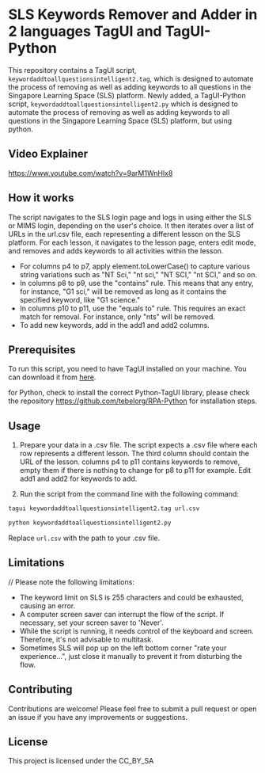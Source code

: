 # SLS Keywords Remover and Adder in 2 languages TagUI and TagUI-Python

This repository contains a TagUI script, `keywordaddtoallquestionsintelligent2.tag`, which is designed to automate the process of removing as well as adding keywords to all questions in the Singapore Learning Space (SLS) platform.
Newly added, a TagUI-Python script, `keywordaddtoallquestionsintelligent2.py` which is designed to automate the process of removing as well as adding keywords to all questions in the Singapore Learning Space (SLS) platform, but using python.


## Video Explainer
https://www.youtube.com/watch?v=9arM1WnHlx8 

## How it works

The script navigates to the SLS login page and logs in using either the SLS or MIMS login, depending on the user's choice. It then iterates over a list of URLs in the url.csv file, each representing a different lesson on the SLS platform. For each lesson, it navigates to the lesson page, enters edit mode, and removes and  adds keywords to all activities within the lesson. 
- For columns p4 to p7, apply element.toLowerCase() to capture various string variations such as "NT Sci," "nt sci," "NT SCI," "nt SCI," and so on.
- In columns p8 to p9, use the "contains" rule. This means that any entry, for instance, "G1 sci," will be removed as long as it contains the specified keyword, like "G1 science."
- In columns p10 to p11, use the "equals to" rule. This requires an exact match for removal. For instance, only "nts" will be removed.
- To add new keywords, add in the add1 and add2 columns.

## Prerequisites

To run this script, you need to have TagUI installed on your machine. You can download it from [here](https://github.com/kelaberetiv/TagUI).

for Python, check to install the correct Python-TagUI library, please check the repository https://github.com/tebelorg/RPA-Python for installation steps.

## Usage

1. Prepare your data in a .csv file. The script expects a .csv file where each row represents a different lesson. The third column should contain the URL of the lesson. columns p4 to p11 contains keywords to remove, empty them if there is nothing to change for p8 to p11 for example. Edit add1 and add2 for keywords to add. 

2. Run the script from the command line with the following command:

```bash
tagui keywordaddtoallquestionsintelligent2.tag url.csv
```
```bash
python keywordaddtoallquestionsintelligent2.py
```

Replace `url.csv` with the path to your .csv file.

## Limitations

// Please note the following limitations:
- The keyword limit on SLS is 255 characters and could be exhausted, causing an error.
- A computer screen saver can interrupt the flow of the script. If necessary, set your screen saver to 'Never'.
- While the script is running, it needs control of the keyboard and screen. Therefore, it's not advisable to multitask.
- Sometimes SLS will pop up on the left bottom corner "rate your experience...", just close it manually to prevent it from disturbing the flow.

## Contributing

Contributions are welcome! Please feel free to submit a pull request or open an issue if you have any improvements or suggestions.

## License

This project is licensed under the CC_BY_SA
